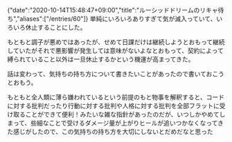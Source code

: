 {"date":"2020-10-14T15:48:47+09:00","title":"ルーシッドドリームのリキャ待ち","aliases":["/entries/60"]}
単純にいろいろありすぎて気が滅入っていて、いろいろ休止することにした。

もともと調子が悪めではあったが、せめて日課だけは継続しようとおもって継続していたがそれで悪影響が発生しては意味がないよなとおもって、契約によって縛られていること以外は一旦休止するかという機運が高まってきた。

話は変わって、気持ちの持ち方について書きたいことがあったので書いておこうとおもう。

もともと全人類に薄ら嫌われているという前提のもと物事を解釈すると、コードに対する批判だったり行動に対する批判や人格に対する批判を全部フラットに受け取ることができて便利！みたいな雑な指針があったのだが、いつしかやめてしまって、些細なことで受けるダメージ量が上がりヒールが追いつかなくなってきた感じがしたので、この気持ちの持ち方を大切にしないとだめだなと思った
